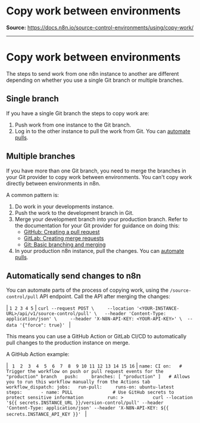 # Copy work between environments

**Source:** https://docs.n8n.io/source-control-environments/using/copy-work/

---

# Copy work between environments

The steps to send work from one n8n instance to another are different depending on whether you use a single Git branch or multiple branches.

## Single branch

If you have a single Git branch the steps to copy work are:

1. Push work from one instance to the Git branch.
2. Log in to the other instance to pull the work from Git. You can [automate pulls](#automatically-send-changes-to-n8n).

## Multiple branches

If you have more than one Git branch, you need to merge the branches in your Git provider to copy work between environments. You can't copy work directly between environments in n8n.

A common pattern is:

1. Do work in your developments instance.
2. Push the work to the development branch in Git.
3. Merge your development branch into your production branch. Refer to the documentation for your Git provider for guidance on doing this:
   - [GitHub: Creating a pull request](https://docs.github.com/en/pull-requests/collaborating-with-pull-requests/proposing-changes-to-your-work-with-pull-requests/creating-a-pull-request)
   - [GitLab: Creating merge requests](https://docs.gitlab.com/ee/user/project/merge_requests/creating_merge_requests.html)
   - [Git: Basic branching and merging](https://git-scm.com/book/en/v2/Git-Branching-Basic-Branching-and-Merging)
4. In your production n8n instance, pull the changes. You can [automate pulls](#automatically-send-changes-to-n8n).

## Automatically send changes to n8n

You can automate parts of the process of copying work, using the `/source-control/pull` API endpoint. Call the API after merging the changes:

| ``` 1 2 3 4 5 ``` | ``` curl --request POST \ 	--location '<YOUR-INSTANCE-URL>/api/v1/source-control/pull' \ 	--header 'Content-Type: application/json' \ 	--header 'X-N8N-API-KEY: <YOUR-API-KEY>' \ 	--data '{"force": true}'  ``` |

This means you can use a GitHub Action or GitLab CI/CD to automatically pull changes to the production instance on merge.

A GitHub Action example:

| ```  1  2  3  4  5  6  7  8  9 10 11 12 13 14 15 16 ``` | ``` name: CI on:   # Trigger the workflow on push or pull request events for the "production" branch   push:     branches: [ "production" ]   # Allows you to run this workflow manually from the Actions tab   workflow_dispatch: jobs:   run-pull:     runs-on: ubuntu-latest     steps:       - name: PULL 				# Use GitHub secrets to protect sensitive information         run: >           curl --location '${{ secrets.INSTANCE_URL }}/version-control/pull' --header           'Content-Type: application/json' --header 'X-N8N-API-KEY: ${{ secrets.INSTANCE_API_KEY }}'  ``` |
